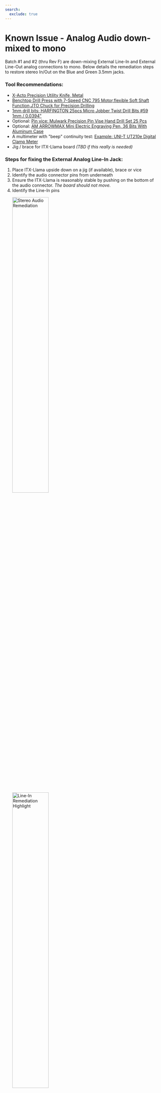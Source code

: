 ```yaml
---
search:
  exclude: true
---
```


# Known Issue - Analog Audio down-mixed to mono

Batch #1 and #2 (thru Rev F) are down-mixing External Line-In and External Line-Out analog connections to mono. Below details the remediation steps to restore stereo In/Out on the Blue and Green 3.5mm jacks.

### Tool Recommendations:
* [X-Acto Precision Utility Knife, Metal](https://a.co/d/3K4sjxv)
* [Benchtop Drill Press with 7-Speed CNC 795 Motor,flexible Soft Shaft Function,JTO Chuck for Precision Drilling](https://a.co/d/8muh7Dd)
* [1mm drill bits: HARFINGTON 25pcs Micro Jobber Twist Drill Bits #59 1mm / 0.0394"](https://a.co/d/gHkjsV0)
* Optional: [Pin vice: Mulwark Precision Pin Vise Hand Drill Set 25 Pcs](https://a.co/d/3Ijqc4d)
* Optional: [AM ARROWMAX Mini Electric Engraving Pen, 36 Bits With Aluminum Case](https://a.co/d/fHLRN51)
* A multimeter with "beep" continuity test: [Example: UNI-T UT210e Digital Clamp Meter](https://a.co/d/3cg1POw)
* Jig / brace for ITX-Llama board _(TBD if this really is needed)_

### Steps for fixing the External Analog Line-In Jack:
1. Place ITX-Llama upside down on a jig (if available), brace or vice
1. Identify the audio connector pins from underneath 
1. Ensure the ITX-Llama is reasonably stable by pushing on the bottom of the audio connector. _The board should not move._
1. Identify the Line-In pins 
    <p><img src=../images/issue001_identify-linein-pins.jpg title="Stereo Audio Remediation" width=50%></p>
    <p><img src=../images/issue001_identify-linein-highlight.jpg title="Line-In Remediation Highlight" width=50%></p>
1. Plug any 3.5mm cable into the blue Line-In jack _(this creates the short)_
1. Test continuity between the two identified Line-In pins
1. Using either the engraving pen with an abrasive tip OR an Xacto knife, break the trace visible between the two identified pins.
    * An engraving pen should sand/wear away the trace without digging too deep into the board. _(This will cause less wrist strain as well)_
    * An Xacto knife should be able to cut the trace by scratching it with medium pressure. **Do not gouge the board too deep!** 
    * It should look like this: 
        <p><img src=../images/issue001_linein-final-result.jpg title="Stereo Audio Line-In Remediation" width=25%></p>
1. Test continuity again between the two identified Line-In pins. 
    * If the drill was successful, there should not be any continuity. 
    * Repeat Steps 6 and 7 until the meter stops beeping, indicating continuity is broken. 
1. **Congratulations, you have restored stereo to the External Analog Line-In Jack.**

### Steps for fixing the External Analog Line-Out Jack:
#### Setup: (one-time, recheck as necessary)
1. Assumptions: 
    * You have already unpacked and set up the drill press  
    * You have loaded a 1mm drill bit into the drill press
1. Place ITX-Llama upside down on a jig (if available), brace or vice and clamp it to a drill press.
1. Identify the audio connector pins from underneath
1. Plug any 3.5mm cable into the green Line-Out jack _(this creates the short)_
1. Ensure the ITX-Llama is reasonably stable by pushing on the bottom of the audio connector. _The board should not move._
1. Set the drill press table to it's lowest depth setting _(or drill motor to its highest/tallest setting)_
1. Try a test plunge **NEXT** to a ITX-Llama board resting upside down on its jig. 
    * **The drill press should stop before the tip extends past the board.**
    * If the tip still plunges past the board, try adjusting the travel depth or limit screws until the bit does not pass through the board.
1. Once the bit is not passing through the depth of the board in its jig, carefully begin to adjust the depth so that the tip plunges just past the board _(about 1mm, use a spare 1mm drill bit for comparison)_.
1. Make several test plunges all the way to until plunge stops at the limits and check that the bit isn't too deep each time. _This is to verify that settings aren't drifting between each plunge._ 

#### Drill: (repeat for each board)
1. Place ITX-Llama upside down on a jig (if available), brace or vice and ensure it is reasonably stable and clamp it to a drill press table.
1. Identify the Line-Out pins 
    <p><img src=../images/issue001_identify-lineout-pins.jpg title="Line-Out Pin Identification" width=50%></p>
1. Test continuity between the two identified Line-Out pins 
1. With the drill **OFF**, test plunging the drill and ensure the bit tip lands directly over the correct spot. Adjust the  position of the ITX-Llama and/or fence clamps until the bit touches the right spot on each plunge. _This should be a one-time operation if using a solid jig for the ITX-Llama to rest in._
    <p><img src=../images/issue001_identify-lineout-highlight.jpg title="Line-Out Remediation Highlight" width=50%></p>
1. Once satisfied that the drill press plunges into the correct spot and the board is secure, turn **ON** the drill and make your hole.
1. Test continuity between the two identified Line-Out pins 
    * If the drilling was successful, there should not be any continuity. 
    * If there is still continuity, use the pin vice and a 1mm bit to clear out the hole until the meter stops beeping, indicating continuity is broken. 
      <p><img src=../images/issue001_final-result.jpg title="Stereo Audio Remediation" width=50%></p>
1. **Congratulations, you have restored stereo to the External Analog Line-Out Jack.**

